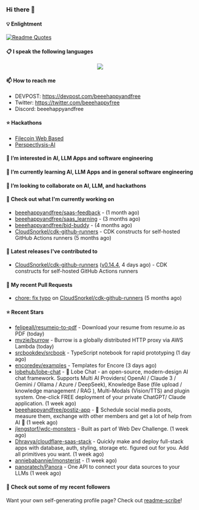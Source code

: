 ### Hi there 👋

#### 💡 Enlightment
[![Readme Quotes](https://quotes-github-readme.vercel.app/api?type=horizontal&theme=nord)](https://github.com/piyushsuthar/github-readme-quotes)

#### 📋 I speak the following languages

<p align="center">
  <a href="https://skillicons.dev">
    <img src="https://skillicons.dev/icons?i=git,kubernetes,docker,c,vim,terraform,python,typescript,java" />
  </a>
</p>


#### 📫 How to reach me
- DEVPOST: https://devpost.com/beeehappyandfree
- Twitter: https://twitter.com/beeehappyfree
- Discord: beeehappyandfree

#### ⭐️ Hackathons
- [Filecoin Web Based](https://devpost.com/software/youtube-dl-dweb)
- [Perspectlysis-AI](https://perspectlysis-ai.vercel.app)

#### 👀 I’m interested in AI, LLM Apps and software engineering

#### 🌱 I’m currently learning AI, LLM Apps and in general software engineering

#### 💞️ I’m looking to collaborate on AI, LLM, and hackathons

#### 👷 Check out what I'm currently working on

- [beeehappyandfree/saas-feedback](https://github.com/beeehappyandfree/saas-feedback) -  (1 month ago)
- [beeehappyandfree/saas_learning](https://github.com/beeehappyandfree/saas_learning) -  (3 months ago)
- [beeehappyandfree/bid-buddy](https://github.com/beeehappyandfree/bid-buddy) -  (4 months ago)
- [CloudSnorkel/cdk-github-runners](https://github.com/CloudSnorkel/cdk-github-runners) - CDK constructs for self-hosted GitHub Actions runners (5 months ago)

#### 🔭 Latest releases I've contributed to

- [CloudSnorkel/cdk-github-runners](https://github.com/CloudSnorkel/cdk-github-runners) ([v0.14.4](https://github.com/CloudSnorkel/cdk-github-runners/releases/tag/v0.14.4), 4 days ago) - CDK constructs for self-hosted GitHub Actions runners

#### 🔨 My recent Pull Requests

- [chore: fix typo](https://github.com/CloudSnorkel/cdk-github-runners/pull/542) on [CloudSnorkel/cdk-github-runners](https://github.com/CloudSnorkel/cdk-github-runners) (5 months ago)

#### ⭐ Recent Stars

- [felipeall/resumeio-to-pdf](https://github.com/felipeall/resumeio-to-pdf) - Download your resume from resume.io as PDF (today)
- [myzie/burrow](https://github.com/myzie/burrow) - Burrow is a globally distributed HTTP proxy via AWS Lambda (today)
- [srcbookdev/srcbook](https://github.com/srcbookdev/srcbook) - TypeScript notebook for rapid prototyping (1 day ago)
- [encoredev/examples](https://github.com/encoredev/examples) - Templates for Encore (3 days ago)
- [lobehub/lobe-chat](https://github.com/lobehub/lobe-chat) - 🤯 Lobe Chat - an open-source, modern-design AI chat framework. Supports Multi AI Providers( OpenAI / Claude 3 / Gemini / Ollama / Azure /  DeepSeek), Knowledge Base (file upload / knowledge management / RAG ), Multi-Modals (Vision/TTS) and plugin system. One-click FREE deployment of your private ChatGPT/ Claude application. (1 week ago)
- [beeehappyandfree/postiz-app](https://github.com/beeehappyandfree/postiz-app) - 📨 Schedule social media posts, measure them, exchange with other members and get a lot of help from AI 🚀 (1 week ago)
- [jlengstorf/wdc-monsters](https://github.com/jlengstorf/wdc-monsters) - Built as part of Web Dev Challenge. (1 week ago)
- [Dhravya/cloudflare-saas-stack](https://github.com/Dhravya/cloudflare-saas-stack) - Quickly make and deploy full-stack apps with database, auth, styling, storage etc. figured out for you. Add all primitives you want. (1 week ago)
- [anniebabannie/imonsterist](https://github.com/anniebabannie/imonsterist) -  (1 week ago)
- [panoratech/Panora](https://github.com/panoratech/Panora) - One API to connect your data sources to your LLMs (1 week ago)

#### 👯 Check out some of my recent followers


Want your own self-generating profile page? Check out [readme-scribe](https://github.com/muesli/readme-scribe)!
